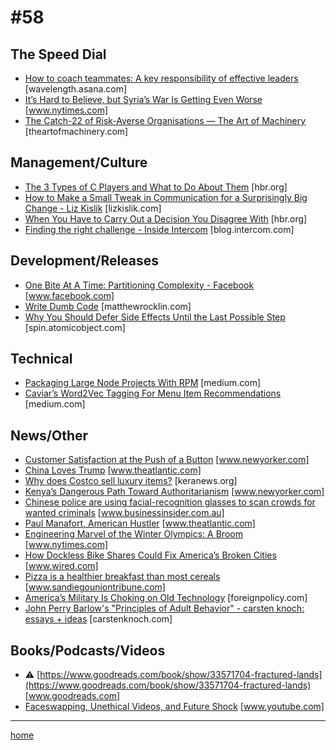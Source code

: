 # #58

## The Speed Dial
* [How to coach teammates: A key responsibility of effective leaders](https://wavelength.asana.com/coaching-workplace-why-examples/) [wavelength.asana.com]
* [It’s Hard to Believe, but Syria’s War Is Getting Even Worse](https://www.nytimes.com/2018/02/08/world/middleeast/syria-war-idlib.html) [www.nytimes.com]
* [The Catch-22 of Risk-Averse Organisations — The Art of Machinery](https://theartofmachinery.com/2018/02/01/catch_22_risk.html) [theartofmachinery.com]

## Management/Culture
* [The 3 Types of C Players and What to Do About Them](https://hbr.org/2018/02/the-3-types-of-c-players-and-what-to-do-about-them) [hbr.org]
* [How to Make a Small Tweak in Communication for a Surprisingly Big Change - Liz Kislik](http://lizkislik.com/make-small-tweak-in-communication-for-big-change/) [lizkislik.com]
* [When You Have to Carry Out a Decision You Disagree With](https://hbr.org/2018/02/when-you-have-to-carry-out-a-decision-you-disagree-with) [hbr.org]
* [Finding the right challenge - Inside Intercom](https://blog.intercom.com/finding-the-right-challenge/) [blog.intercom.com]

## Development/Releases
* [One Bite At A Time: Partitioning Complexity - Facebook](https://www.facebook.com/notes/kent-beck/one-bite-at-a-time-partitioning-complexity/1716882961677894/) [www.facebook.com]
* [Write Dumb Code](https://matthewrocklin.com/blog//work/2018/01/27/write-dumb-code) [matthewrocklin.com]
* [Why You Should Defer Side Effects Until the Last Possible Step](https://spin.atomicobject.com/2018/02/08/defer-side-effects/) [spin.atomicobject.com]

## Technical
* [Packaging Large Node Projects With RPM](https://medium.com/bbc-design-engineering/packaging-large-node-projects-with-rpm-4d7ae657d199) [medium.com]
* [Caviar’s Word2Vec Tagging For Menu Item Recommendations](https://medium.com/square-corner-blog/caviars-word2vec-tagging-for-menu-item-recommendations-13f63d7f09d8) [medium.com]

## News/Other
* [Customer Satisfaction at the Push of a Button](https://www.newyorker.com/magazine/2018/02/05/customer-satisfaction-at-the-push-of-a-button) [www.newyorker.com]
* [China Loves Trump](https://www.theatlantic.com/magazine/archive/2018/03/trump-china/550886/) [www.theatlantic.com]
* [Why does Costco sell luxury items?](http://keranews.org/post/why-does-costco-sell-luxury-items) [keranews.org]
* [Kenya’s Dangerous Path Toward Authoritarianism](https://www.newyorker.com/news/news-desk/kenyas-dangerous-path-toward-authoritarianism) [www.newyorker.com]
* [Chinese police are using facial-recognition glasses to scan crowds for wanted criminals](https://www.businessinsider.com.au/china-police-using-facial-recognition-glasses-2018-2?r=US&IR=T) [www.businessinsider.com.au]
* [Paul Manafort, American Hustler](https://www.theatlantic.com/magazine/archive/2018/03/paul-manafort-american-hustler/550925/) [www.theatlantic.com]
* [Engineering Marvel of the Winter Olympics: A Broom](https://www.nytimes.com/2018/02/06/sports/olympics/curling-smart-broom.html?smid=tw-nytimes&smtyp=cur) [www.nytimes.com]
* [How Dockless Bike Shares Could Fix America’s Broken Cities](https://www.wired.com/story/chinese-dockless-bikes-revolution/) [www.wired.com]
* [Pizza is a healthier breakfast than most cereals](http://www.sandiegouniontribune.com/lifestyle/food-and-cooking/sns-dailymeal-1868354-healthy-eating-pizza-healthier-breakfast-cereal-20180126-story.html) [www.sandiegouniontribune.com]
* [America’s Military Is Choking on Old Technology](http://foreignpolicy.com/2018/01/29/americas-military-is-choking-on-old-technology/) [foreignpolicy.com]
* [John Perry Barlow's "Principles of Adult Behavior" - carsten knoch: essays + ideas](https://carstenknoch.com/2011/01/john-perry-barlows-principles-of-adult-behavior/) [carstenknoch.com]

## Books/Podcasts/Videos
* &#9888; [https://www.goodreads.com/book/show/33571704-fractured-lands](https://www.goodreads.com/book/show/33571704-fractured-lands) [www.goodreads.com]
* [Faceswapping, Unethical Videos, and Future Shock](https://www.youtube.com/watch?v=OCLaeBAkFAY) [www.youtube.com]
___
[home](index.md)
